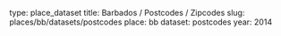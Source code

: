 type: place_dataset
title: Barbados / Postcodes / Zipcodes
slug: places/bb/datasets/postcodes
place: bb
dataset: postcodes
year: 2014
